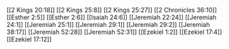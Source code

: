 [[2 Kings 20:18]]
[[2 Kings 25:8]]
[[2 Kings 25:27]]
[[2 Chronicles 36:10]]
[[Esther 2:5]]
[[Esther 2:6]]
[[Isaiah 24:6]]
[[Jeremiah 22:24]]
[[Jeremiah 24:1]]
[[Jeremiah 25:1]]
[[Jeremiah 29:1]]
[[Jeremiah 29:2]]
[[Jeremiah 38:17]]
[[Jeremiah 52:28]]
[[Jeremiah 52:31]]
[[Ezekiel 1:2]]
[[Ezekiel 17:4]]
[[Ezekiel 17:12]]
